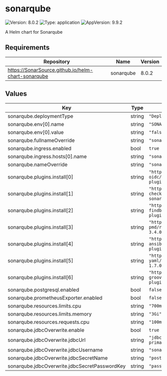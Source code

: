 # sonarqube

![Version: 8.0.2](https://img.shields.io/badge/Version-8.0.2-informational?style=flat-square) ![Type: application](https://img.shields.io/badge/Type-application-informational?style=flat-square) ![AppVersion: 9.9.2](https://img.shields.io/badge/AppVersion-9.9.2-informational?style=flat-square)

A Helm chart for Sonarqube

## Requirements

| Repository | Name | Version |
|------------|------|---------|
| https://SonarSource.github.io/helm-chart-sonarqube | sonarqube | 8.0.2 |

## Values

| Key | Type | Default | Description |
|-----|------|---------|-------------|
| sonarqube.deploymentType | string | `"Deployment"` |  |
| sonarqube.env[0].name | string | `"SONAR_TELEMETRY_ENABLE"` |  |
| sonarqube.env[0].value | string | `"false"` |  |
| sonarqube.fullnameOverride | string | `"sonar"` |  |
| sonarqube.ingress.enabled | bool | `true` |  |
| sonarqube.ingress.hosts[0].name | string | `"sonar.example.com"` |  |
| sonarqube.nameOverride | string | `"sonar"` |  |
| sonarqube.plugins.install[0] | string | `"https://github.com/vaulttec/sonar-auth-oidc/releases/download/v2.1.1/sonar-auth-oidc-plugin-2.1.1.jar"` |  |
| sonarqube.plugins.install[1] | string | `"https://github.com/checkstyle/sonar-checkstyle/releases/download/10.12.1/checkstyle-sonar-plugin-10.12.1.jar"` |  |
| sonarqube.plugins.install[2] | string | `"https://github.com/spotbugs/sonar-findbugs/releases/download/4.2.3/sonar-findbugs-plugin-4.2.3.jar"` |  |
| sonarqube.plugins.install[3] | string | `"https://github.com/jborgers/sonar-pmd/releases/download/3.4.0/sonar-pmd-plugin-3.4.0.jar"` |  |
| sonarqube.plugins.install[4] | string | `"https://github.com/sbaudoin/sonar-ansible/releases/download/v2.5.1/sonar-ansible-plugin-2.5.1.jar"` |  |
| sonarqube.plugins.install[5] | string | `"https://github.com/sbaudoin/sonar-yaml/releases/download/v1.7.0/sonar-yaml-plugin-1.7.0.jar"` |  |
| sonarqube.plugins.install[6] | string | `"https://github.com/Inform-Software/sonar-groovy/releases/download/1.8/sonar-groovy-plugin-1.8.jar"` |  |
| sonarqube.postgresql.enabled | bool | `false` |  |
| sonarqube.prometheusExporter.enabled | bool | `false` |  |
| sonarqube.resources.limits.cpu | string | `"700m"` |  |
| sonarqube.resources.limits.memory | string | `"3Gi"` |  |
| sonarqube.resources.requests.cpu | string | `"100m"` |  |
| sonarqube.jdbcOverwrite.enable | bool | `true` |  |
| sonarqube.jdbcOverwrite.jdbcUrl | string | `"jdbc:postgresql://postgresql-primary.sonar.svc:5432/sonar?socketTimeout=1500"` |  |
| sonarqube.jdbcOverwrite.jdbcUsername | string | `"sonar"` |  |
| sonarqube.jdbcOverwrite.jdbcSecretName | string | `"postgresql-pguser-sonar"` |  |
| sonarqube.jdbcOverwrite.jdbcSecretPasswordKey | string | `"password"` |  |